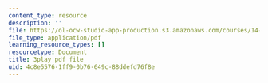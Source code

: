 ```yaml
---
content_type: resource
description: ''
file: https://ol-ocw-studio-app-production.s3.amazonaws.com/courses/14-01-principles-of-microeconomics-fall-2018/4c8e55761ff90b76649c88ddefd76f8e_ZLnj2cnCPGE.pdf
file_type: application/pdf
learning_resource_types: []
resourcetype: Document
title: 3play pdf file
uid: 4c8e5576-1ff9-0b76-649c-88ddefd76f8e
---
```

